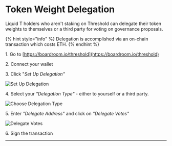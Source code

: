 # Token Weight Delegation

Liquid T holders who aren't staking on Threshold can delegate their token weights to themselves or a third party for voting on governance proposals.

{% hint style="info" %}
Delegation is accomplished via an on-chain transaction which costs ETH.
{% endhint %}

1. Go to [https://boardroom.io/threshold](https://boardroom.io/threshold)

2\. Connect your wallet

3\. Click "_Set Up Delegation"_

![Set Up Delegation](../../../../.gitbook/assets/gov-set-up-delegation.png)

4\. Select your _"Delegation Type"_ - either to yourself or a third party.

![Choose Delegation Type](../../../../.gitbook/assets/gov-delegate-type.png)

5\. Enter _"Delegate Address"_ and click on _"Delegate Votes"_

![Delegate Votes](../../../../.gitbook/assets/gov-delegate-vote.png)

6\. Sign the transaction

****

